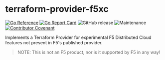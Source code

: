 # terraform-provider-f5xc

[![Go Reference](https://pkg.go.dev/badge/github.com/memes/terraform-provider-f5xc.svg)](https://pkg.go.dev/github.com/memes/terraform-provider-f5xc)
[![Go Report Card](https://goreportcard.com/badge/github.com/memes/terraform-provider-f5xc)](https://goreportcard.com/report/github.com/memes/terraform-provider-f5xc)
![GitHub release](https://img.shields.io/github/v/release/memes/terraform-provider-f5xc?sort=semver)
![Maintenance](https://img.shields.io/maintenance/yes/2024)
[![Contributor Covenant](https://img.shields.io/badge/Contributor%20Covenant-2.1-4baaaa.svg)](CODE_OF_CONDUCT.md)

Implements a Terraform Provider for experimental F5 Distributed Cloud features not present in F5's published provider.

> NOTE: This is not an F5 product, nor is it supported by F5 in any way!
